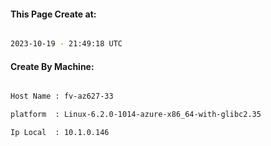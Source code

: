 
   
#### This Page Create at:

```bash

2023-10-19 - 21:49:18 UTC

```

#### Create By Machine:

```bash

Host Name : fv-az627-33

platform  : Linux-6.2.0-1014-azure-x86_64-with-glibc2.35

Ip Local  : 10.1.0.146

```

